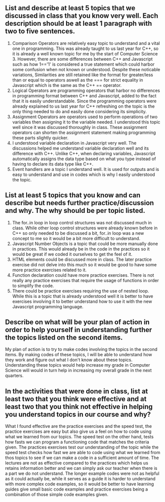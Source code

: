 ## List and describe at least 5 topics that we discussed in class that you know very well. Each description should be at least 1 paragraph with two to five sentences.
1. Comparison Operators are relatively easy topic to understand and a vital one in programming. This was already taught to us last year for C++, so it is already a well known topic for me by the start of Computer Science 3. However, there are some differences between C++ and Javascript such as how 1=='1' is considered a true statement which could harbor some confusion when not known or understood. Despite these noticable variations, Similarities are still retained like the format for greater/less than or equal to operators aswell as the === for strict equality in Javascript which is the same as the C++ == operator.
2. Logical Operators are programming operators that harbor no differences in programming format between C++ and Javascript, added to the fact that it is easily understandable. Since the programming operators were already explained to us last year for C++ refreshing on the topic is the only thing needed to do and easily done considering its simplicity.
3. Assignment Operators are operators used to perform operations of two variables then assigning it to the variable needed. I understood this topic well since it was discussed thoroughly in class. These assignment operators can shorten the assignment statement making programming these parts slightly quicker.
4. I understood variable declaration in Javascript very well. The discussions helped me understand variable declaration well and its difference with C++. Unlike C++, when declaring variables, Javascript automatically assigns the data type based on what you type instead of having to declare its data type like C++. 
5. Event handlers are a topic I understand well. It is used for outputs and is easy to understand and use in codes which is why I easily understood the topic.

## List at least 5 topics that you know and can describe but needs further practice/discussion and why.  The why should be per topic listed.  
1. The for..in loop in loop control structures was not discussed much in class. While other loop control structures were already known before in C++ so only needed to be discussed a bit, for..in loop was a new concept to me so it would be a bit more difficult to understand.
2. Javascript Number Objects is a topic that could be more manually done in practices. This would already be in the code in the practices so it would be great if we coded it ourselves to get the feel of it.
3. HTML elements could be discussed more in class. The later practice exercise did not delve into this much so it would be good to have some more practice exercises related to it.
4. Function declaration could have more practice exercises. There is not really any practice exercises that require the usage of functions in order to simplify the code.
5. There could be practice exercises requiring the use of nested loop. While this is a topic that is already understood well it is better to have exercises involving it to better understand how to use it with the new Javascript programming language. 

## Describe on what will be your plan of action in order to help yourself in understanding further the topics listed on the second items.
My plan of action is to try to make codes involving the topics in the second items. By making codes of these topics, I will be able to understand how they work and figure out what I don't know about these topics. Understanding these topics would help increase my grade in Computer Science will would in turn help in increasing my overall grade in the next quarters.

## In the activities that were done in class, list at least two that you think were effective and at least two that you think not effective in helping you understand topics in our course and why?
What I found effective are the practice exercises and the speed test, the practice exercises are easy but also give us a feel on how to code using what we learned from our topics. The speed test on the other hand, tests how fasts we can program a functioning code that matches the criteria given. The practices exercises test our understanding of the topic while the speed test checks how fast we are able to code using what we learned from thos topics to see if we can make a code in a sufficient amount of time. The lectures are not as effective compared to the practices which helps us retains information better and we can simply ask our teacher when there is a part we do not understand. The longer example codes were not as helpful as it could actually be, while it serves as a guide it is harder to understand with more complex code examples, so it would be better to have learning guides give small basic code examples and practice exercises being a combination of those simple code examples given.